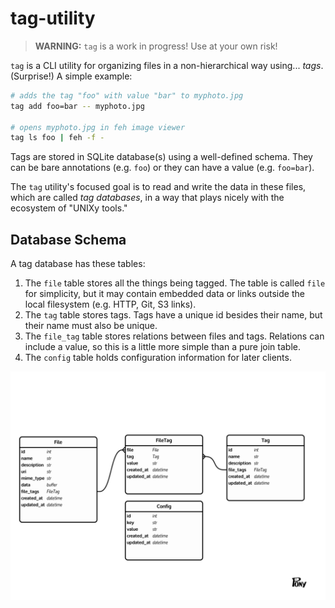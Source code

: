 # tag-utility

> **WARNING:** `tag` is a work in progress! Use at your own risk!

`tag` is a CLI utility for organizing files in a non-hierarchical way using... *tags*. (Surprise!) A simple example:

``` bash
# adds the tag "foo" with value "bar" to myphoto.jpg
tag add foo=bar -- myphoto.jpg

# opens myphoto.jpg in feh image viewer
tag ls foo | feh -f -
```

Tags are stored in SQLite database(s) using a well-defined schema. They can be bare annotations (e.g. `foo`) or they can have a value (e.g. `foo=bar`).

The `tag` utility's focused goal is to read and write the data in these files, which are called *tag databases*, in a way that plays nicely with the ecosystem of "UNIXy tools."

## Database Schema

A tag database has these tables:

1. The `file` table stores all the things being tagged. The table is called `file` for simplicity, but it may contain embedded data or links outside the local filesystem (e.g. HTTP, Git, S3 links).
2. The `tag` table stores tags. Tags have a unique id besides their name, but their name must also be unique.
3. The `file_tag` table stores relations between files and tags. Relations can include a value, so this is a little more simple than a pure join table.
4. The `config` table holds configuration information for later clients.

![entity relationship diagram](assets/tag_db_schema.png)